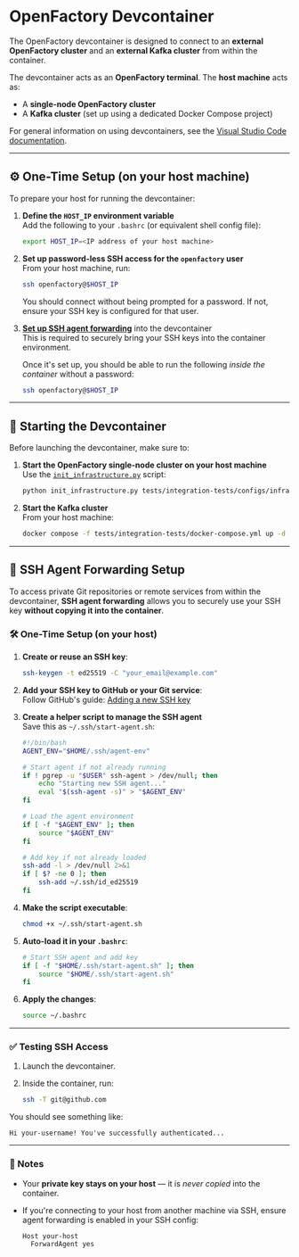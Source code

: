 # OpenFactory Devcontainer

The OpenFactory devcontainer is designed to connect to an **external OpenFactory cluster** and an **external Kafka cluster** from within the container.  

The devcontainer acts as an **OpenFactory terminal**. The **host machine** acts as:
- A **single-node OpenFactory cluster**
- A **Kafka cluster** (set up using a dedicated Docker Compose project)

For general information on using devcontainers, see the [Visual Studio Code documentation](https://code.visualstudio.com/docs/devcontainers/containers).

---

## ⚙️ One-Time Setup (on your host machine)

To prepare your host for running the devcontainer:

1. **Define the `HOST_IP` environment variable**  
   Add the following to your `.bashrc` (or equivalent shell config file):

   ```bash
   export HOST_IP=<IP address of your host machine>
   ```

2. **Set up password-less SSH access for the `openfactory` user**  
   From your host machine, run:

   ```bash
   ssh openfactory@$HOST_IP
   ```

   You should connect without being prompted for a password. If not, ensure your SSH key is configured for that user.

3. **[Set up SSH agent forwarding](#ssh-agent-forwarding-setup)** into the devcontainer  
   This is required to securely bring your SSH keys into the container environment.

   Once it's set up, you should be able to run the following *inside the container* without a password:

   ```bash
   ssh openfactory@$HOST_IP
   ```

---

## 🚀 Starting the Devcontainer

Before launching the devcontainer, make sure to:

1. **Start the OpenFactory single-node cluster on your host machine**  
   Use the [`init_infrastructure.py`](init_infrastructure.py) script:
   ```bash
   python init_infrastructure.py tests/integration-tests/configs/infra.yml
   ```

2. **Start the Kafka cluster**  
   From your host machine:

   ```bash
   docker compose -f tests/integration-tests/docker-compose.yml up -d
   ```

---

## 🔐 SSH Agent Forwarding Setup

To access private Git repositories or remote services from within the devcontainer, **SSH agent forwarding** allows you to securely use your SSH key **without copying it into the container**.

### 🛠 One-Time Setup (on your host)

1. **Create or reuse an SSH key**:

   ```bash
   ssh-keygen -t ed25519 -C "your_email@example.com"
   ```

2. **Add your SSH key to GitHub or your Git service**:  
   Follow GitHub's guide: [Adding a new SSH key](https://docs.github.com/en/authentication/connecting-to-github-with-ssh)

3. **Create a helper script to manage the SSH agent**  
   Save this as `~/.ssh/start-agent.sh`:

   ```bash
   #!/bin/bash
   AGENT_ENV="$HOME/.ssh/agent-env"

   # Start agent if not already running
   if ! pgrep -u "$USER" ssh-agent > /dev/null; then
       echo "Starting new SSH agent..."
       eval "$(ssh-agent -s)" > "$AGENT_ENV"
   fi

   # Load the agent environment
   if [ -f "$AGENT_ENV" ]; then
       source "$AGENT_ENV"
   fi

   # Add key if not already loaded
   ssh-add -l > /dev/null 2>&1
   if [ $? -ne 0 ]; then
       ssh-add ~/.ssh/id_ed25519
   fi
   ```

4. **Make the script executable**:

   ```bash
   chmod +x ~/.ssh/start-agent.sh
   ```

5. **Auto-load it in your `.bashrc`**:

   ```bash
   # Start SSH agent and add key
   if [ -f "$HOME/.ssh/start-agent.sh" ]; then
       source "$HOME/.ssh/start-agent.sh"
   fi
   ```

6. **Apply the changes**:

   ```bash
   source ~/.bashrc
   ```

---

### ✅ Testing SSH Access

1. Launch the devcontainer.
2. Inside the container, run:

   ```bash
   ssh -T git@github.com
   ```

You should see something like:

```
Hi your-username! You've successfully authenticated...
```

---

### 🔐 Notes

- Your **private key stays on your host** — it is *never copied* into the container.
- If you're connecting to your host from another machine via SSH, ensure agent forwarding is enabled in your SSH config:

   ```ssh
   Host your-host
     ForwardAgent yes
   ```
